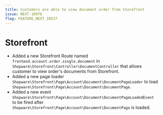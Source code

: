 ```yaml
---
title: Customers are able to view document order from Storefront
issue: NEXT-10976
flag: FEATURE_NEXT_10537
---
```

# Storefront
*  Added a new Storefront Route named `frontend.account.order.single.document` in `Shopware\Storefront\Controller\DocumentController` that allows customer to view order's documents from Storefront.
*  Added a new page loader `Shopware\Storefront\Page\Account\Document\DocumentPageLoader` to load `Shopware\Storefront\Page\Account\Document\DocumentPage`.
*  Added a new event `Shopware\Storefront\Page\Account\Document\DocumentPageLoadedEvent` to be fired after `Shopware\Storefront\Page\Account\Document\DocumentPage` is loaded.
